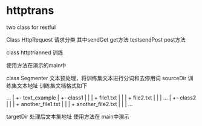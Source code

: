 # httptrans
two class for restful

Class HttpRequest 请求分类
其中sendGet get方法   testsendPost post方法

class httptrianned 训练

使用方法在演示的main中

class Segmenter 文本预处理，将训练集文本进行分词和去停用词
sourceDir 训练集文本地址
训练集文档格式如下



...
 |
 +- text_example
    |
    +- class1
    |  |
    |  + file1.txt
    |  |
    |  + file2.txt
    |  |
    |  ...
    |
    +- class2
    |  |
    |  + another_file1.txt
    |  |
    |  + another_file2.txt
    |  |
    |  ...
    
    
targetDir 处理后文本集地址
使用方法在 main中演示

